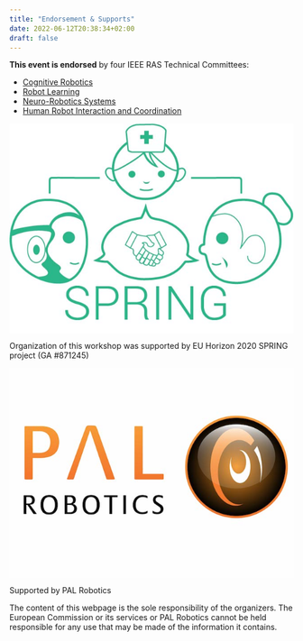 ```yaml
---
title: "Endorsement & Supports"
date: 2022-06-12T20:38:34+02:00
draft: false
---
```


**This event is endorsed** by four IEEE RAS Technical Committees:
- [Cognitive Robotics](https://www.ieee-ras.org/cognitive-robotics)
- [Robot Learning](https://www.ieee-ras.org/robot-learning)
- [Neuro-Robotics Systems](https://www.ieee-ras.org/neuro-robotics-systems)
- [Human Robot Interaction and Coordination](https://www.ieee-ras.org/human-robot-interaction-coordination)

<div class="row mt-50 mb-50">
    <div class="col-md-6 img-responsive">
        <div class="speaker_thumb">
            <img src="/img/springlogo.jpeg" style="max-width: 100%; height: auto; display: block;" alt="">
        </div>
        <div class="speaker_name text-center">
            <p>Organization of this workshop was supported by EU Horizon 2020 SPRING project (GA #871245)</p>
        </div>
    </div>
    <div class="col-md-6 img-responsive">
        <div class="speaker_thumb">
            <img src="/img/pallogo.jpeg" style="max-width: 100%; height: auto; display: block;" class="text-center" alt="">
        </div>
        <div class="speaker_name text-center">
            <p>Supported by PAL Robotics</p>
        </div>
    </div>
</div>

The content of this webpage is the sole responsibility of the organizers. The European Commission or its services or PAL Robotics cannot be held responsible for any use that may be made of the information it contains. 
